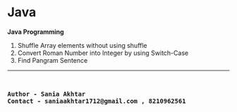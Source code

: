 # Java
<b>Java Programming</b>
<ol>
<li>Shuffle Array elements without using shuffle</li>
<li>Convert Roman Number into Integer by using Switch-Case</li>
<li>Find Pangram Sentence </li>
</ol>
<hr>
<br><b><pre>Author - Sania Akhtar
Contact - saniaakhtar1712@gmail.com , 8210962561</pre></b>